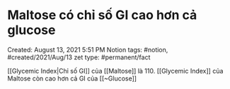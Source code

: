 # Maltose có chỉ số GI cao hơn cả glucose

Created: August 13, 2021 5:51 PM
Notion tags: #notion, #created/2021/Aug/13
zet type: #permanent/fact

[[Glycemic Index|Chỉ số GI]] của [[Maltose]] là 110. [[Glycemic Index]] của Maltose còn cao hơn cả GI của [[~Glucose]]